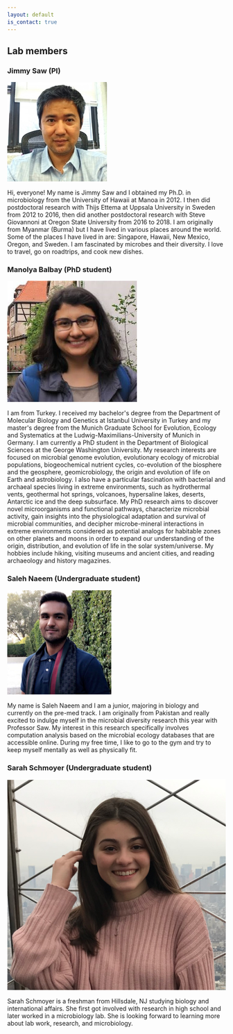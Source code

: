 ```yaml
---
layout: default
is_contact: true
---
```


## Lab members

### Jimmy Saw (PI)

<img class="profile-picture" src="images/js.jpg">

Hi, everyone! My name is Jimmy Saw and I obtained my Ph.D. in microbiology from the University of Hawaii at Manoa in 2012.
I then did postdoctoral research with Thijs Ettema at Uppsala University in Sweden from 2012 to 2016, then did another postdoctoral research with Steve Giovannoni at Oregon State University from 2016 to 2018.
I am originally from Myanmar (Burma) but I have lived in various places around the world.
Some of the places I have lived in are: Singapore, Hawaii, New Mexico, Oregon, and Sweden. I am fascinated by microbes and their diversity.
I love to travel, go on roadtrips, and cook new dishes.

### Manolya Balbay (PhD student)

<img class="profile-picture" src="images/mb.jpg">

I am from Turkey. I received my bachelor's degree from the Department of Molecular Biology and Genetics at Istanbul University in Turkey and my master's degree from the Munich Graduate School for Evolution, Ecology and Systematics at the Ludwig-Maximilians-University of Munich in Germany. I am currently a PhD student in the Department of Biological Sciences at the George Washington University. My research interests are focused on microbial genome evolution, evolutionary ecology of microbial populations, biogeochemical nutrient cycles, co-evolution of the biosphere and the geosphere, geomicrobiology, the origin and evolution of life on Earth and astrobiology. I also have a particular fascination with bacterial and archaeal species living in extreme environments, such as hydrothermal vents, geothermal hot springs, volcanoes, hypersaline lakes, deserts, Antarctic ice and the deep subsurface. My PhD research aims to discover novel microorganisms and functional pathways, characterize microbial activity, gain insights into the physiological adaptation and survival of microbial communities, and decipher microbe-mineral interactions in extreme environments considered as potential analogs for habitable zones on other planets and moons in order to expand our understanding of the origin, distribution, and evolution of life in the solar system/universe. My hobbies include hiking, visiting museums and ancient cities, and reading archaeology and history magazines.

### Saleh Naeem (Undergraduate student)

<img class="profile-picture" src="images/sn.png">

My name is Saleh Naeem and I am a junior, majoring in biology and currently on the pre-med track. I am originally from Pakistan and really excited to indulge myself in the microbial diversity research this year with Professor Saw. My interest in this research specifically involves computation analysis based on the microbial ecology databases that are accessible online.  During my free time, I like to go to the gym and try to keep myself mentally as well as physically fit. 

### Sarah Schmoyer (Undergraduate student)

<img class="profile-picture" src="images/ss.png">

Sarah Schmoyer is a freshman from Hillsdale, NJ studying biology and international affairs. She first got involved with research in high school and later worked in a microbiology lab. She is looking forward to learning more about lab work, research, and microbiology.

